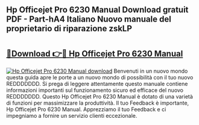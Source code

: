 ## Hp Officejet Pro 6230 Manual Download gratuit PDF - Part-hA4 Italiano Nuovo manuale del proprietario di riparazione zskLP

# <h2><a href="http://dfgjzf6.blite.top/?on=Hp+Officejet+Pro+6230+Manual">🔗Download 👉🔴 Hp Officejet Pro 6230 Manual</a></h2>

[![Hp Officejet Pro 6230 Manual download](https://i.imgur.com/lujVjoI.png)](http://dfgjzf6.blite.top/?on=Hp+Officejet+Pro+6230+Manual)
Benvenuti in un nuovo mondo questa guida apre le porte a un nuovo mondo di possibilità con il tuo nuovo REDDDDDDD. Si prega di leggere attentamente questo manuale contiene informazioni importanti sul funzionamento sicuro ed efficace del nuovo REDDDDDDD. Questo Hp Officejet Pro 6230 Manual è dotato di una varietà di funzioni per massimizzare la produttività. Il tuo Feedback è importante, Hp Officejet Pro 6230 Manual. Apprezziamo il tuo Feedback e ci impegniamo a fornire un servizio clienti eccezionale.
